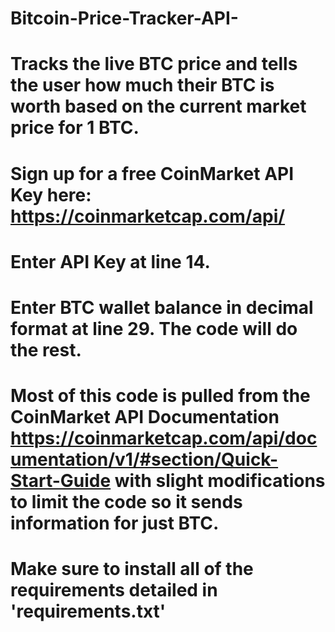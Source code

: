 # Bitcoin-Price-Tracker-API-
# Tracks the live BTC price and tells the user how much their BTC is worth based on the current market price for 1 BTC. 

# Sign up for a free CoinMarket API Key here: https://coinmarketcap.com/api/
# Enter API Key at line 14.
# Enter BTC wallet balance in decimal format at line 29. The code will do the rest. 

# Most of this code is pulled from the CoinMarket API Documentation https://coinmarketcap.com/api/documentation/v1/#section/Quick-Start-Guide with slight modifications to limit the code so it sends information for just BTC. 

# Make sure to install all of the requirements detailed in 'requirements.txt' 
